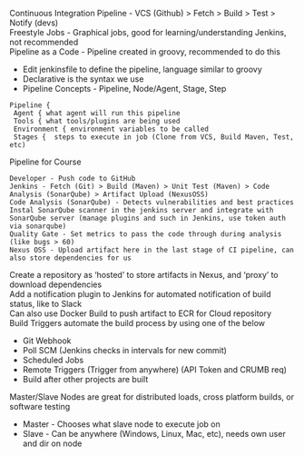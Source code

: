 Continuous Integration Pipeline - VCS (Github) > Fetch > Build > Test > Notify (devs)\
Freestyle Jobs - Graphical jobs, good for learning/understanding Jenkins, not recommended\
Pipeline as a Code - Pipeline created in groovy, recommended to do this
- Edit jenkinsfile to define the pipeline, language similar to groovy
- Declarative is the syntax we use
- Pipeline Concepts - Pipeline, Node/Agent, Stage, Step
```
Pipeline {
 Agent { what agent will run this pipeline
 Tools { what tools/plugins are being used
 Environment { environment variables to be called
 Stages {  steps to execute in job (Clone from VCS, Build Maven, Test, etc)
```

Pipeline for Course
```
Developer - Push code to GitHub
Jenkins - Fetch (Git) > Build (Maven) > Unit Test (Maven) > Code Analysis (SonarQube) > Artifact Upload (NexusOSS)
Code Analysis (SonarQube) - Detects vulnerabilities and best practices
Instal SonarQube scanner in the jenkins server and integrate with SonarQube server (manage plugins and such in Jenkins, use token auth via sonarqube)
Quality Gate - Set metrics to pass the code through during analysis (like bugs > 60)
Nexus OSS - Upload artifact here in the last stage of CI pipeline, can also store dependencies for us
```
Create a repository as ‘hosted’ to store artifacts in Nexus, and ‘proxy’ to download dependencies\
Add a notification plugin to Jenkins for automated notification of build status, like to Slack\
Can also use Docker Build to push artifact to ECR for Cloud repository\
Build Triggers automate the build process by using one of the below
- Git Webhook 
- Poll SCM (Jenkins checks in intervals for new commit)
- Scheduled Jobs
- Remote Triggers (Trigger from anywhere) (API Token and CRUMB req)
- Build after other projects are built

Master/Slave Nodes are great for distributed loads, cross platform builds, or software testing
- Master - Chooses what slave node to execute job on
- Slave - Can be anywhere (Windows, Linux, Mac, etc), needs own user and dir on node
